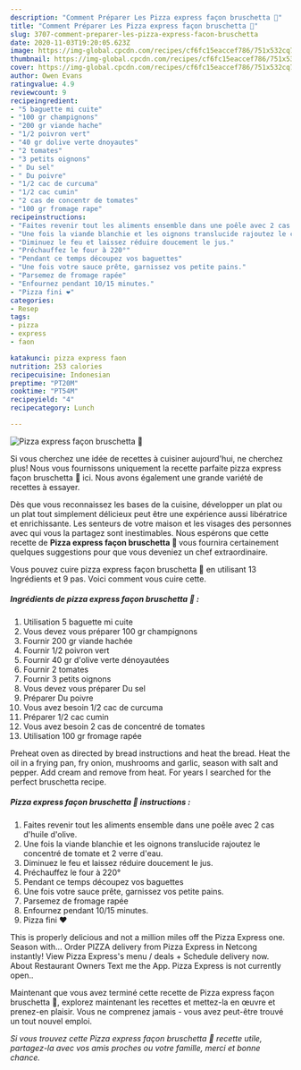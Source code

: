 ```yaml
---
description: "Comment Préparer Les Pizza express façon bruschetta 🍕"
title: "Comment Préparer Les Pizza express façon bruschetta 🍕"
slug: 3707-comment-preparer-les-pizza-express-facon-bruschetta
date: 2020-11-03T19:20:05.623Z
image: https://img-global.cpcdn.com/recipes/cf6fc15eaccef786/751x532cq70/pizza-express-facon-bruschetta-🍕-photo-principale-de-la-recette.jpg
thumbnail: https://img-global.cpcdn.com/recipes/cf6fc15eaccef786/751x532cq70/pizza-express-facon-bruschetta-🍕-photo-principale-de-la-recette.jpg
cover: https://img-global.cpcdn.com/recipes/cf6fc15eaccef786/751x532cq70/pizza-express-facon-bruschetta-🍕-photo-principale-de-la-recette.jpg
author: Owen Evans
ratingvalue: 4.9
reviewcount: 9
recipeingredient:
- "5 baguette mi cuite"
- "100 gr champignons"
- "200 gr viande hache"
- "1/2 poivron vert"
- "40 gr dolive verte dnoyautes"
- "2 tomates"
- "3 petits oignons"
- " Du sel"
- " Du poivre"
- "1/2 cac de curcuma"
- "1/2 cac cumin"
- "2 cas de concentr de tomates"
- "100 gr fromage rape"
recipeinstructions:
- "Faites revenir tout les aliments ensemble dans une poêle avec 2 cas d&#39;huile d&#39;olive."
- "Une fois la viande blanchie et les oignons translucide rajoutez le concentré de tomate et 2 verre d&#39;eau."
- "Diminuez le feu et laissez réduire doucement le jus."
- "Préchauffez le four à 220°"
- "Pendant ce temps découpez vos baguettes"
- "Une fois votre sauce prête, garnissez vos petite pains."
- "Parsemez de fromage rapée"
- "Enfournez pendant 10/15 minutes."
- "Pizza fini ❤"
categories:
- Resep
tags:
- pizza
- express
- faon

katakunci: pizza express faon 
nutrition: 253 calories
recipecuisine: Indonesian
preptime: "PT20M"
cooktime: "PT54M"
recipeyield: "4"
recipecategory: Lunch

---
```



![Pizza express façon bruschetta 🍕](https://img-global.cpcdn.com/recipes/cf6fc15eaccef786/751x532cq70/pizza-express-facon-bruschetta-🍕-photo-principale-de-la-recette.jpg)

Si vous cherchez une idée de recettes à cuisiner aujourd'hui, ne cherchez plus! Nous vous fournissons uniquement la recette parfaite pizza express façon bruschetta 🍕 ici. Nous avons également une grande variété de recettes à essayer.

Dès que vous reconnaissez les bases de la cuisine, développer un plat ou un plat tout simplement délicieux peut être une expérience aussi libératrice et enrichissante. Les senteurs de votre maison et les visages des personnes avec qui vous la partagez sont inestimables. Nous espérons que cette recette de <strong> Pizza express façon bruschetta 🍕 </strong> vous fournira certainement quelques suggestions pour que vous deveniez un chef extraordinaire.

<!--inarticleads1-->

Vous pouvez cuire pizza express façon bruschetta 🍕 en utilisant 13 Ingrédients et 9 pas. Voici comment vous cuire cette.

##### Ingrédients de pizza express façon bruschetta 🍕 :

1. Utilisation 5 baguette mi cuite
1. Vous devez vous préparer 100 gr champignons
1. Fournir 200 gr viande hachée
1. Fournir 1/2 poivron vert
1. Fournir 40 gr d&#39;olive verte dénoyautées
1. Fournir 2 tomates
1. Fournir 3 petits oignons
1. Vous devez vous préparer  Du sel
1. Préparer  Du poivre
1. Vous avez besoin 1/2 cac de curcuma
1. Préparer 1/2 cac cumin
1. Vous avez besoin 2 cas de concentré de tomates
1. Utilisation 100 gr fromage rapée


Preheat oven as directed by bread instructions and heat the bread. Heat the oil in a frying pan, fry onion, mushrooms and garlic, season with salt and pepper. Add cream and remove from heat. For years I searched for the perfect bruschetta recipe. 

<!--inarticleads2-->

##### Pizza express façon bruschetta 🍕 instructions :

1. Faites revenir tout les aliments ensemble dans une poêle avec 2 cas d&#39;huile d&#39;olive.
1. Une fois la viande blanchie et les oignons translucide rajoutez le concentré de tomate et 2 verre d&#39;eau.
1. Diminuez le feu et laissez réduire doucement le jus.
1. Préchauffez le four à 220°
1. Pendant ce temps découpez vos baguettes
1. Une fois votre sauce prête, garnissez vos petite pains.
1. Parsemez de fromage rapée
1. Enfournez pendant 10/15 minutes.
1. Pizza fini ❤


This is properly delicious and not a million miles off the Pizza Express one. Season with… Order PIZZA delivery from Pizza Express in Netcong instantly! View Pizza Express&#39;s menu / deals + Schedule delivery now. About Restaurant Owners Text me the App. Pizza Express is not currently open.. 

<!--inarticleads1-->

<p>
Maintenant que vous avez terminé cette recette de Pizza express façon bruschetta 🍕, explorez maintenant les recettes et mettez-la en œuvre et prenez-en plaisir. Vous ne comprenez jamais - vous avez peut-être trouvé un tout nouvel emploi.
</p>

<p>
<i>Si vous trouvez cette Pizza express façon bruschetta 🍕 recette utile, partagez-la avec vos amis proches ou votre famille, merci et bonne chance.</i>
</p>
